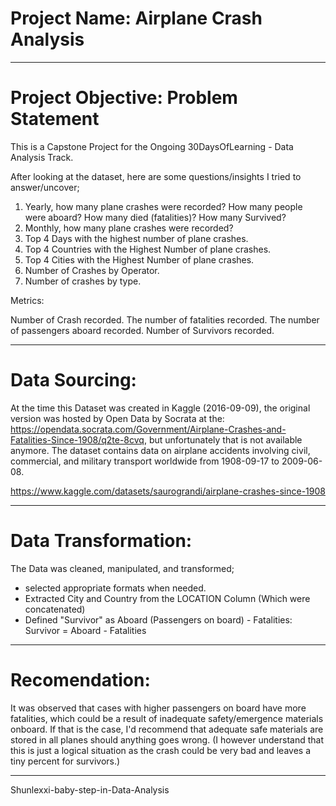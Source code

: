 # Project Name: Airplane Crash Analysis
---
# Project Objective: Problem Statement
This is a Capstone Project for the Ongoing 30DaysOfLearning - Data Analysis Track.

After looking at the dataset, here are some questions/insights I tried to answer/uncover;
1. Yearly, how many plane crashes were recorded? How many people were aboard? How many died (fatalities)? How many Survived?
2. Monthly, how many plane crashes were recorded?
3. Top 4 Days with the highest number of plane crashes.
4. Top 4 Countries with the Highest Number of plane crashes.
5. Top 4 Cities with the Highest Number of plane crashes.
6. Number of Crashes by Operator.
7. Number of crashes by type.

Metrics:

Number of Crash recorded.
The number of fatalities recorded.
The number of passengers aboard recorded.
Number of Survivors recorded.

---

# Data Sourcing:

At the time this Dataset was created in Kaggle (2016-09-09), the original version was hosted by Open Data by Socrata at the: https://opendata.socrata.com/Government/Airplane-Crashes-and-Fatalities-Since-1908/q2te-8cvq, but unfortunately that is not available anymore. The dataset contains data on airplane accidents involving civil, commercial, and military transport worldwide from 1908-09-17 to 2009-06-08.

https://www.kaggle.com/datasets/saurograndi/airplane-crashes-since-1908

---

# Data Transformation:
The Data was cleaned, manipulated, and transformed; 
* selected appropriate formats when needed.
* Extracted City and Country from the LOCATION Column (Which were concatenated)
* Defined "Survivor" as Aboard (Passengers on board) - Fatalities: Survivor = Aboard - Fatalities

---

# Recomendation: 
It was observed that cases with higher passengers on board have more fatalities, which could be a result of inadequate safety/emergence materials onboard. If that is the case, I'd recommend that adequate safe materials are stored in all planes should anything goes wrong. (I however understand that this is just a logical situation as the crash could be very bad and leaves a tiny percent for survivors.)


---

Shunlexxi-baby-step-in-Data-Analysis

